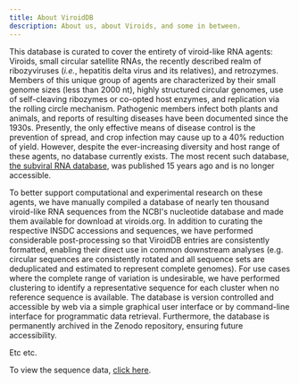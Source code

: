 ```yaml
---
title: About ViroidDB
description: About us, about Viroids, and some in between.
---
```


This database is curated to cover the entirety of viroid-like RNA agents: Viroids, small circular satellite RNAs, the recently described realm of ribozyviruses (*i.e.*, hepatitis delta virus and its relatives), and retrozymes.   
Members of this unique group of agents are characterized by their small genome sizes (less than 2000 nt), highly structured circular genomes, use of self-cleaving ribozymes or co-opted host enzymes, and replication via the rolling circle mechanism. Pathogenic members infect both plants and animals, and reports of resulting diseases have been documented since the 1930s. Presently, the only effective means of disease control is the prevention of spread, and crop infection may cause up to a 40% reduction of yield. However, despite the ever-increasing diversity and host range of these agents, no database currently exists. The most recent such database, [the subviral RNA database](doi.org/10.1186/1471-2180-6-24), was published 15 years ago and is no longer accessible.  

To better support computational and experimental research on these agents, we have manually compiled a database of nearly ten thousand viroid-like RNA sequences from the NCBI's nucleotide database and made them available for download at viroids.org. In addition to curating the respective INSDC accessions and sequences, we have performed considerable post-processing so that ViroidDB entries are consistently formatted, enabling their direct use in common downstream analyses (e.g. circular sequences are consistently rotated and all sequence sets are deduplicated and estimated to represent complete genomes). For use cases where the complete range of variation is undesirable, we have performed clustering to identify a representative sequence for each cluster when no reference sequence is available. The database is version controlled and accessible by web via a simple graphical user interface or by command-line interface for programmatic data retrieval. Furthermore, the database is permanently archived in the Zenodo repository, ensuring future accessibility.

Etc etc.

To view the sequence data, [click here](/sequences).
